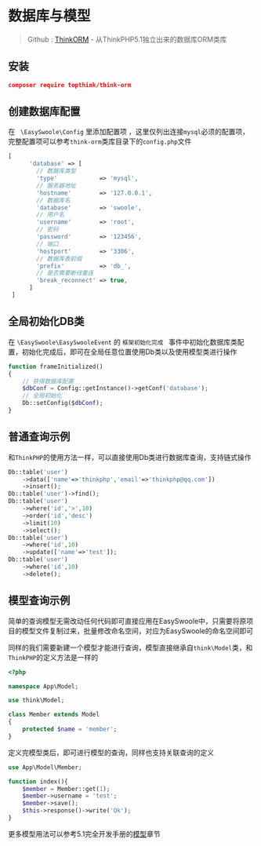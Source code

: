 # 数据库与模型


> Github : [ThinkORM](https://github.com/top-think/think-orm) - 从ThinkPHP5.1独立出来的数据库ORM类库

## 安装

```Json
composer require topthink/think-orm
```

## 创建数据库配置

在 ` \EasySwoole\Config` 里添加配置项 ，这里仅列出连接`mysql`必须的配置项，完整配置项可以参考`think-orm`类库目录下的`config.php`文件

```php
[
      'database' => [
        // 数据库类型
        'type'            => 'mysql',
        // 服务器地址
        'hostname'        => '127.0.0.1',
        // 数据库名
        'database'        => 'swoole',
        // 用户名
        'username'        => 'root',
        // 密码
        'password'        => '123456',
        // 端口
        'hostport'        => '3306',
        // 数据库表前缀
        'prefix'          => 'db_',
        // 是否需要断线重连
        'break_reconnect' => true,
      ]
 ]
```

## 全局初始化DB类

在 `\EasySwoole\EasySwooleEvent` 的 `框架初始化完成 ` 事件中初始化数据库类配置，初始化完成后，即可在全局任意位置使用Db类以及使用模型类进行操作

```Php
function frameInitialized()
{
    // 获得数据库配置
    $dbConf = Config::getInstance()->getConf('database');
    // 全局初始化
    Db::setConfig($dbConf);
}
```

## 普通查询示例

和`ThinkPHP`的使用方法一样，可以直接使用Db类进行数据库查询，支持链式操作

```Php
Db::table('user')
    ->data(['name'=>'thinkphp','email'=>'thinkphp@qq.com'])
    ->insert();    
Db::table('user')->find();
Db::table('user')
    ->where('id','>',10)
    ->order('id','desc')
    ->limit(10)
    ->select();
Db::table('user')
    ->where('id',10)
    ->update(['name'=>'test']);    
Db::table('user')
    ->where('id',10)
    ->delete();

```

## 模型查询示例

简单的查询模型无需改动任何代码即可直接应用在EasySwoole中，只需要将原项目的模型文件复制过来，批量修改命名空间，对应为EasySwoole的命名空间即可

同样的我们需要新建一个模型才能进行查询，模型直接继承自`think\Model`类，和`ThinkPHP`的定义方法是一样的

```Php
<?php

namespace App\Model;

use think\Model;

class Member extends Model
{
    protected $name = 'member';
}

```

定义完模型类后，即可进行模型的查询，同样也支持关联查询的定义

```Php
use App\Model\Member;

function index(){
    $member = Member::get(1);
    $member->username = 'test';
    $member->save();
    $this->response()->write('Ok');
}

```

更多模型用法可以参考5.1完全开发手册的[模型](https://www.kancloud.cn/manual/thinkphp5_1/354041)章节